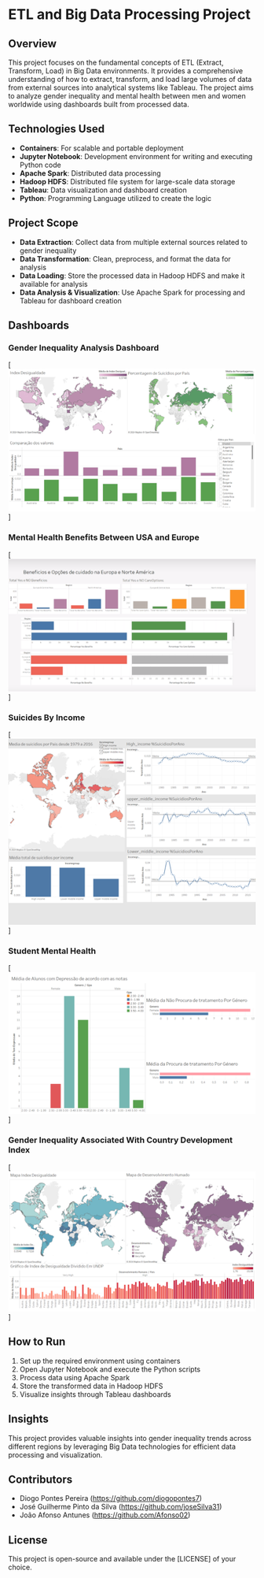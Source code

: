 # ETL and Big Data Processing Project

## Overview
This project focuses on the fundamental concepts of ETL (Extract, Transform, Load) in Big Data environments. It provides a comprehensive understanding of how to extract, transform, and load large volumes of data from external sources into analytical systems like Tableau. The project aims to analyze gender inequality and mental health between men and women worldwide using dashboards built from processed data.

## Technologies Used
- **Containers**: For scalable and portable deployment
- **Jupyter Notebook**: Development environment for writing and executing Python code
- **Apache Spark**: Distributed data processing
- **Hadoop HDFS**: Distributed file system for large-scale data storage
- **Tableau**: Data visualization and dashboard creation
- **Python**: Programming Language utilized to create the logic

## Project Scope
- **Data Extraction**: Collect data from multiple external sources related to gender inequality
- **Data Transformation**: Clean, preprocess, and format the data for analysis
- **Data Loading**: Store the processed data in Hadoop HDFS and make it available for analysis
- **Data Analysis & Visualization**: Use Apache Spark for processing and Tableau for dashboard creation

## Dashboards

### Gender Inequality Analysis Dashboard
[![Gender Inequality Dashboard](DashBoards/IndexDesigualdade.png)]

### Mental Health Benefits Between USA and Europe
[![Mental Health Benefits](DashBoards/BeneficiosEuropaAmerica.png)]

### Suicides By Income
[![Suicide By Income](DashBoards/IncomeSuicide.png)]

### Student Mental Health
[![Student Mental Health](DashBoards/StudentMentalhealth.png)]

### Gender Inequality Associated With Country Development Index
[![Country_Development](DashBoards/IndexPorDesenvolvimentoHumano.png)]




## How to Run
1. Set up the required environment using containers
2. Open Jupyter Notebook and execute the Python scripts
3. Process data using Apache Spark
4. Store the transformed data in Hadoop HDFS
5. Visualize insights through Tableau dashboards

## Insights
This project provides valuable insights into gender inequality trends across different regions by leveraging Big Data technologies for efficient data processing and visualization.

## Contributors
- Diogo Pontes Pereira (https://github.com/diogopontes7)
- José Guilherme Pinto da Silva (https://github.com/joseSilva31)
- João Afonso Antunes (https://github.com/Afonso02)

## License
This project is open-source and available under the [LICENSE] of your choice.

